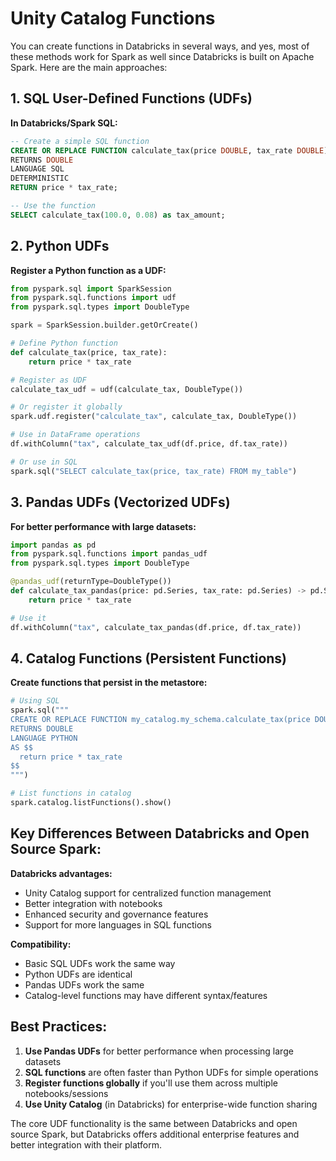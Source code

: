 # Unity Catalog Functions
You can create functions in Databricks in several ways, and yes, most of these methods work for Spark as well since Databricks is built on Apache Spark. Here are the main approaches:

## 1. SQL User-Defined Functions (UDFs)

**In Databricks/Spark SQL:**
```sql
-- Create a simple SQL function
CREATE OR REPLACE FUNCTION calculate_tax(price DOUBLE, tax_rate DOUBLE)
RETURNS DOUBLE
LANGUAGE SQL
DETERMINISTIC
RETURN price * tax_rate;

-- Use the function
SELECT calculate_tax(100.0, 0.08) as tax_amount;
```

## 2. Python UDFs

**Register a Python function as a UDF:**
```python
from pyspark.sql import SparkSession
from pyspark.sql.functions import udf
from pyspark.sql.types import DoubleType

spark = SparkSession.builder.getOrCreate()

# Define Python function
def calculate_tax(price, tax_rate):
    return price * tax_rate

# Register as UDF
calculate_tax_udf = udf(calculate_tax, DoubleType())

# Or register it globally
spark.udf.register("calculate_tax", calculate_tax, DoubleType())

# Use in DataFrame operations
df.withColumn("tax", calculate_tax_udf(df.price, df.tax_rate))

# Or use in SQL
spark.sql("SELECT calculate_tax(price, tax_rate) FROM my_table")
```

## 3. Pandas UDFs (Vectorized UDFs)

**For better performance with large datasets:**
```python
import pandas as pd
from pyspark.sql.functions import pandas_udf
from pyspark.sql.types import DoubleType

@pandas_udf(returnType=DoubleType())
def calculate_tax_pandas(price: pd.Series, tax_rate: pd.Series) -> pd.Series:
    return price * tax_rate

# Use it
df.withColumn("tax", calculate_tax_pandas(df.price, df.tax_rate))
```

## 4. Catalog Functions (Persistent Functions)

**Create functions that persist in the metastore:**
```python
# Using SQL
spark.sql("""
CREATE OR REPLACE FUNCTION my_catalog.my_schema.calculate_tax(price DOUBLE, tax_rate DOUBLE)
RETURNS DOUBLE
LANGUAGE PYTHON
AS $$
  return price * tax_rate
$$
""")

# List functions in catalog
spark.catalog.listFunctions().show()
```

## Key Differences Between Databricks and Open Source Spark:

**Databricks advantages:**
- Unity Catalog support for centralized function management
- Better integration with notebooks
- Enhanced security and governance features
- Support for more languages in SQL functions

**Compatibility:**
- Basic SQL UDFs work the same way
- Python UDFs are identical
- Pandas UDFs work the same
- Catalog-level functions may have different syntax/features

## Best Practices:

1. **Use Pandas UDFs** for better performance when processing large datasets
2. **SQL functions** are often faster than Python UDFs for simple operations
3. **Register functions globally** if you'll use them across multiple notebooks/sessions
4. **Use Unity Catalog** (in Databricks) for enterprise-wide function sharing

The core UDF functionality is the same between Databricks and open source Spark, but Databricks offers additional enterprise features and better integration with their platform.
